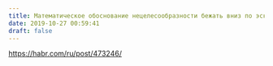 ```yaml
---
title: Математическое обоснование нецелесообразности бежать вниз по эскалатору в метро
date: 2019-10-27 00:59:41
draft: false
---
```


https://habr.com/ru/post/473246/
